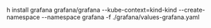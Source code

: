 h install grafana grafana/grafana --kube-context=kind-kind --create-namespace --namespace grafana -f ./grafana/values-grafana.yaml